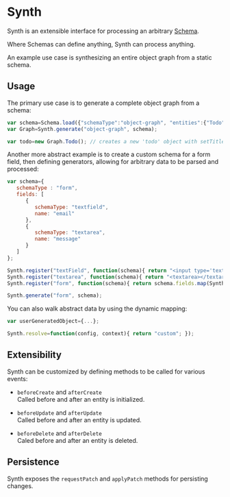 # Synth
Synth is an extensible interface for processing an arbitrary [Schema](https://bitbucket.org/collinbrewer/schema).

Where Schemas can define anything, Synth can process anything.

An example use case is synthesizing an entire object graph from a static schema.

## Usage
The primary use case is to generate a complete object graph from a schema:

```javascript
var schema=Schema.load({"schemaType":"object-graph", "entities":{"Todo":{"properties":{"title":"string"}}}});
var Graph=Synth.generate("object-graph", schema);

var todo=new Graph.Todo(); // creates a new 'todo' object with setTitle and getTitle methods
```

Another more abstract example is to create a custom schema for a form field, then defining generators, allowing for arbitrary data to be parsed and processed:

```javascript
var schema={
   schemaType : "form",
   fields: [
      {
         schemaType: "textfield",
         name: "email"
      },
      {
         schemaType: "textarea",
         name: "message"
      }
   ]
};

Synth.register("textField", function(schema){ return "<input type='text' />"});
Synth.register("textarea", function(schema){ return "<textarea></textarea>"});
Synth.register("form", function(schema){ return schema.fields.map(Synth.generate); });

Synth.generate("form", schema);
```

You can also walk abstract data by using the dynamic mapping:

```javascript
var userGeneratedObject={...};

Synth.resolve=function(config, context){ return "custom"; });
```

## Extensibility
Synth can be customized by defining methods to be called for various events:

- ```beforeCreate``` and ```afterCreate```  
Called before and after an entity is initialized.

- ```beforeUpdate``` and ```afterUpdate```  
Called before and after an entity is updated.

- ```beforeDelete``` and ```afterDelete```  
Caled before and after an entity is deleted.

## Persistence
Synth exposes the ```requestPatch``` and ```applyPatch``` methods for persisting changes.
